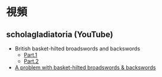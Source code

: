 視頻
====

scholagladiatoria (YouTube)
---------------------------

* British basket-hilted broadswords and backswords
	* [Part.1](https://www.youtube.com/watch?v=h0TmSLdNVbU)
	* [Part.2](https://www.youtube.com/watch?v=cbmGu9UHBxU)
* [A problem with basket-hilted broadswords & backswords](https://www.youtube.com/watch?v=seVRslu8uQ8)
